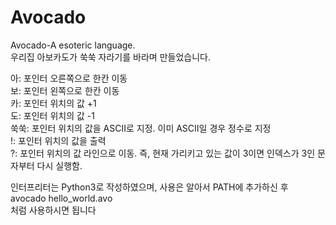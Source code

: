 # Avocado
Avocado-A esoteric language.    
우리집 아보카도가 쑥쑥 자라기를 바라며 만들었습니다.    
    
아: 포인터 오른쪽으로 한칸 이동    
보: 포인터 왼쪽으로 한칸 이동    
카: 포인터 위치의 값 +1    
도: 포인터 위치의 값 -1    
쑥쑥: 포인터 위치의 값을 ASCII로 지정. 이미 ASCII일 경우 정수로 지정    
!: 포인터 위치의 값을 출력    
?: 포인터 위치의 값 라인으로 이동. 즉, 현재 가리키고 있는 값이 3이면 인덱스가 3인 문자부터 다시 실행함.

    
인터프리터는 Python3로 작성하였으며, 사용은 알아서 PATH에 추가하신 후    
avocado hello_world.avo    
처럼 사용하시면 됩니다
